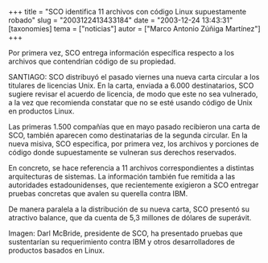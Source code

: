 +++
title = "SCO identifica 11 archivos con código Linux supuestamente robado"
slug = "2003122413433184"
date = "2003-12-24 13:43:31"
[taxonomies]
tema = ["noticias"]
autor = ["Marco Antonio Zúñiga Martínez"]
+++

Por primera vez, SCO entrega información específica respecto a los
archivos que contendrían código de su propiedad.

SANTIAGO: SCO distribuyó el pasado viernes una nueva carta circular a
los titulares de licencias Unix. En la carta, enviada a 6.000
destinatarios, SCO sugiere revisar el acuerdo de licencia, de modo que
este no sea vulnerado, a la vez que recomienda constatar que no se esté
usando código de Unix en productos Linux.

<!-- more -->
Las primeras 1.500 compañías que en mayo pasado recibieron una carta de
SCO, también aparecen como destinatarias de la segunda circular. En la
nueva misiva, SCO especifica, por primera vez, los archivos y porciones
de código donde supuestamente se vulneran sus derechos reservados.

En concreto, se hace referencia a 11 archivos correspondientes a
distintas arquitecturas de sistemas. La información también fue remitida
a las autoridades estadounidenses, que recientemente exigieron a SCO
entregar pruebas concretas que avalen su querella contra IBM.

De manera paralela a la distribución de su nueva carta, SCO presentó su
atractivo balance, que da cuenta de 5,3 millones de dólares de
superávit.

Imagen: Darl McBride, presidente de SCO, ha presentado pruebas que
sustentarían su requerimiento contra IBM y otros desarrolladores de
productos basados en Linux.

